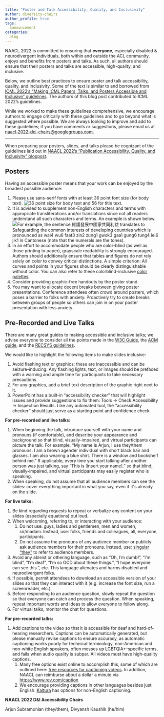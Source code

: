 ```yaml
---
title: "Poster and Talk Accessibility, Quality, and Inclusivity"
author: diversity-chairs
author_profile: true
tags:
  announcement
categories:
  blog
---
```


NAACL 2022 is committed to ensuring that **everyone**, especially disabled & neurodivergent individuals, both within and outside the ACL community, enjoys and benefits from posters and talks. As such, all authors should ensure that their posters and talks are accessible, high-quality, and inclusive.

Below, we outline best practices to ensure poster and talk accessibility, quality, and inclusivity. Some of the text is similar to and borrowed from [ICML 2022’s “Making ICML Papers, Talks, and Posters Accessible and Inclusive” guidelines](https://icml.cc/Conferences/2022/AccessiblePapersAndTalks). The authors of this blog post contributed to ICML 2022’s guidelines.

While we worked to make these guidelines comprehensive, we encourage authors to engage critically with these guidelines and to go beyond what is suggested where possible. We are always looking to improve and add to these guidelines; if you have comments or suggestions, please email us at [naacl-2022-dei-chairs@googlegroups.com](mailto:naacl-2022-dei-chairs@googlegroups.com). 

---

When preparing your posters, slides, and talks please be cognizant of the guidelines laid out in  [NAACL 2022’s “Publication Accessibility, Quality, and Inclusivity” blogpost](https://2022.naacl.org/blog/publication-accessibility-quality-inclusivity/).

## Posters

Having an accessible poster means that your work can be enjoyed by the broadest possible audience:
1. Please use sans-serif fonts with at least 36 point font size (for body text). ![36 point size for body text and 56 for title text.](/assets/images/diversity-blog/title.png)
2. It is advised to supplement non-English characters and terms with appropriate transliterations and/or translations since not all readers understand all such characters and terms. An example is shown below. ![For example, the sentence 維護發展中國家共同利益 translates to Safeguarding the common interests of developing countries which is pronounced as wai4 wu6 faat3 zin2 zung1 gwok3 gaa1 gung6 tung4 lei6 jik1 in Cantonese (note that the numerals are the tones).](/assets/images/diversity-blog/multilingual.png)
3. In an effort to accommodate people who are color-blind (as well as those printing to paper), grayscale readability is strongly encouraged. Authors should additionally ensure that tables and figures do not rely solely on color to convey critical distinctions. A simple criterion: All curves and points in your figures should be clearly distinguishable without color. You can also refer to these colorblind-inclusive [color palettes](https://davidmathlogic.com/colorblind/#%23D81B60-%231E88E5-%23FFC107-%23004D40).
4. Consider providing graphic-free handouts by the poster stand.
5. You may want to allocate decent breaks between giving poster presentations. Conference attendees often crowd around posters, which poses a barrier to folks with anxiety. Proactively try to create breaks between groups of people so others can join in on your poster presentation with less anxiety.

## Pre-Recorded and Live Talks

There are many great guides to making accessible and inclusive talks; we advise everyone to consider all the points made in the [W3C Guide](https://www.w3.org/WAI/teach-advocate/accessible-presentations/), the [ACM guide](https://dl.acm.org/doi/10.1145/3085564), and the [RECSYS guidelines](https://recsys.acm.org/recsys19/presentation-guidelines/).

We would like to highlight the following items to make slides inclusive:
1. Avoid flashing text or graphics; these are inaccessible and can be seizure-inducing. Any flashing lights, text, or images should be prefaced with a warning and ample time for participants to take necessary precautions.
2. For any graphics, add a brief text description of the graphic right next to it.
3. PowerPoint has a built-in “accessibility checker” that will highlight issues and provide suggestions to fix them: Tools → Check Accessibility → Inspection Results. Like any automated tool, the “accessibility checker” should just serve as a starting point and confidence check.

**For pre-recorded and live talks:**

1. When beginning the talk, introduce yourself with your name and pronouns (if comfortable), and describe your appearance and background so that blind, visually-impaired, and virtual participants can picture the talk. For example, “My name is Arjun, I use they/them pronouns. I am a brown agender individual with short black hair and glasses. I am also wearing a blue shirt. There is a window and bookshelf behind me.” If applicable, every time you start talking after another person was just talking, say “This is [insert your name].” so that blind, visually-impaired, and virtual participants may easily register who is speaking.
2. When speaking, do not assume that all audience members can see the slides: cover everything important in what you say, even if it's already on the slide.

**For live talks:**

1. Be kind regarding requests to repeat or verbalize any content on your slides (especially equations) out loud.
2. When welcoming, referring to, or interacting with your audience:
    1. Do not use: guys, ladies and gentlemen, men and women, sir/madam. Instead, use: folks, friends and colleagues, all, everyone, participants.
    2. Do not assume the pronouns of any audience member or publicly ask audience members for their pronouns. Instead, use: [singular “they”](https://apastyle.apa.org/style-grammar-guidelines/grammar/singular-they)  to refer to audience members.
3. Avoid any ableist or othering language, such as “Oh, I’m dumb!”, “I’m blind”, “I’m deaf”, “I’m so OCD about these things.”, “I hope everyone can see this.”, etc. This language alienates and harms disabled and neurodivergent folks.
4. If possible, permit attendees to download an accessible version of your slides so that they can interact with it (e.g. increase the font size, run a screenreader, etc.)
5. Before responding to an audience question, slowly repeat the question so that everyone can catch and process the question. When speaking, repeat important words and ideas to allow everyone to follow along.
6. For virtual talks, monitor the chat for questions.

**For pre-recorded talks:**

1. Add captions to the video so that it is accessible for deaf and hard-of-hearing researchers. Captions can be automatically generated, but please manually revise captions to ensure accuracy, as automatic captioning works poorly for technical terminology, non-American and non-white English speakers, often messes up LGBTQIA+-specific terms, and fails when audio quality is subpar. All videos must have high-quality captions.
    1. Many free options exist online to accomplish this, some of which are outlined here: [free resources for captioning videos](https://www.washington.edu/accessibility/videos/free-captioning/). In addition, NAACL can reimburse about a dollar a minute via https://www.rev.com/caption.
    2. We encourage providing captions in other languages besides just English. [Kaltura](https://it.umn.edu/services-technologies/how-tos/kaltura-automatic-captions-languages) has options for non-English captioning. 

**NAACL 2022 D&I Accessibility Chairs**

Arjun Subramonian (they/them), Divyansh Kaushik (he/him)
